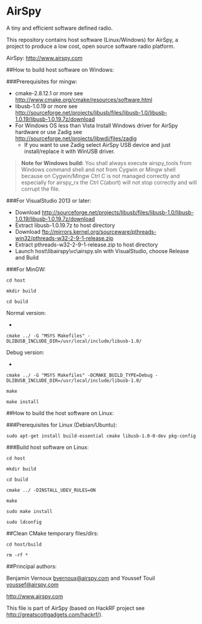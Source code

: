 AirSpy
======

A tiny and efficient software defined radio.

This repository contains host software (Linux/Windows) for AirSpy, a project to
produce a low cost, open source software radio platform.

AirSpy: http://www.airspy.com

##How to build host software on Windows:

###Prerequisites for mingw:

* cmake-2.8.12.1 or more see http://www.cmake.org/cmake/resources/software.html
* libusb-1.0.19 or more see http://sourceforge.net/projects/libusb/files/libusb-1.0/libusb-1.0.19/libusb-1.0.19.7z/download
* For Windows OS less than Vista Install Windows driver for AirSpy hardware or use Zadig see http://sourceforge.net/projects/libwdi/files/zadig
  - If you want to use Zadig  select AirSpy USB device and just install/replace it with WinUSB driver.

>**Note for Windows build:**
 You shall always execute airspy_tools from Windows command shell and not from Cygwin or Mingw shell because on Cygwin/Mingw
 Ctrl C is not managed correctly and especially for airspy_rx the Ctrl C(abort) will not stop correctly and will corrupt the file.

###For VisualStudio 2013 or later:

* Download http://sourceforge.net/projects/libusb/files/libusb-1.0/libusb-1.0.19/libusb-1.0.19.7z/download
* Extract libusb-1.0.19.7z to host directory
* Download ftp://mirrors.kernel.org/sourceware/pthreads-win32/pthreads-w32-2-9-1-release.zip
* Extract pthreads-w32-2-9-1-release.zip to host directory
* Launch host\libairspy\vc\airspy.sln with VisualStudio, choose Release and Build

###For MinGW:

`cd host`

`mkdir build`

`cd build`

Normal version:

* 
`cmake ../ -G "MSYS Makefiles" -DLIBUSB_INCLUDE_DIR=/usr/local/include/libusb-1.0/`

Debug version:

* 
`cmake ../ -G "MSYS Makefiles" -DCMAKE_BUILD_TYPE=Debug -DLIBUSB_INCLUDE_DIR=/usr/local/include/libusb-1.0/`

`make`

`make install`


##How to build the host software on Linux:

###Prerequisites for Linux (Debian/Ubuntu):


`sudo apt-get install build-essential cmake libusb-1.0-0-dev pkg-config`


###Build host software on Linux:

`cd host`

`mkdir build`

`cd build`

`cmake ../ -DINSTALL_UDEV_RULES=ON`

`make`

`sudo make install`

`sudo ldconfig`

##Clean CMake temporary files/dirs:

`cd host/build`

`rm -rf *`


##Principal authors:

Benjamin Vernoux <bvernoux@airspy.com> and Youssef Touil <youssef@airspy.com> 


http://www.airspy.com

This file is part of AirSpy (based on HackRF project see http://greatscottgadgets.com/hackrf/).
